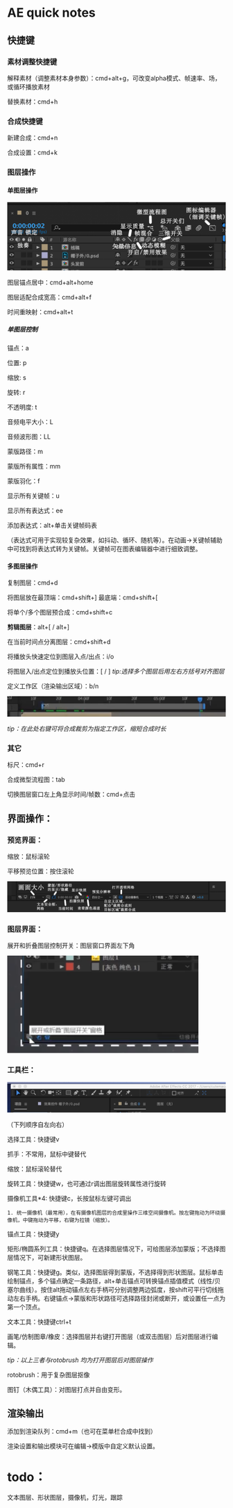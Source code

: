 # AE quick notes

## 快捷键

### 素材调整快捷键

解释素材（调整素材本身参数）：cmd+alt+g，可改变alpha模式、帧速率、场，或循环播放素材

替换素材：cmd+h

### 合成快捷键

新建合成：cmd+n

合成设置：cmd+k

### 图层操作

#### 单图层操作

![ae图层](./img/ae图层.png)

图层锚点居中：cmd+alt+home

图层适配合成宽高：cmd+alt+f

时间重映射：cmd+alt+t

##### 单图层控制

锚点：a

位置: p

缩放: s

旋转: r

不透明度: t



音频电平大小：L

音频波形图：LL



蒙版路径：m

蒙版所有属性：mm

蒙版羽化：f



显示所有关键帧：u

显示所有表达式：ee

添加表达式：alt+单击关键帧码表

（表达式可用于实现较复杂效果，如抖动、循环、随机等）。在动画->关键帧辅助中可找到将表达式转为关键帧。关键帧可在图表编辑器中进行细致调整。

#### 多图层操作

复制图层：cmd+d

将图层放在最顶端：cmd+shift+]	最底端：cmd+shift+[

将单个/多个图层预合成：cmd+shift+c

**剪辑图层**：alt+[ / alt+]

在当前时间点分离图层：cmd+shift+d

将播放头快速定位到图层入点/出点：i/o

将图层入/出点定位到播放头位置：[ / ]	*tip:选择多个图层后用左右方括号对齐图层*

定义工作区（渲染输出区域）：b/n



![EA1B90CC-0C85-4194-844D-75D9BD0F3FAF](./img/工作区.png)

*tip：在此处右键可将合成裁剪为指定工作区，缩短合成时长*



### 其它

标尺：cmd+r

合成微型流程图：tab

切换图层窗口左上角显示时间/帧数：cmd+点击



## 界面操作：

### 预览界面：

缩放：鼠标滚轮

平移预览位置：按住滚轮

![ae预览界面](./img/ae预览界面.png)

### 图层界面：

展开和折叠图层控制开关：图层窗口界面左下角

![63BB2862-2E43-4D71-8143-2202B8C5EE9C](./img/图层开关.png)

### 工具栏：

![CC3D41C0-0294-46AF-BC0D-A20AEE7D0C75](./img/工具栏.png)

（下列顺序自左向右）

选择工具：快捷键v 

抓手：不常用，鼠标中键替代

缩放：鼠标滚轮替代

旋转工具：快捷键w，也可通过r调出图层旋转属性进行旋转

摄像机工具*4: 快捷键c，长按鼠标左键可调出

	1. 统一摄像机（最常用），在有摄像机图层的合成里操作三维空间摄像机。按左键拖动为环绕摄像机，中键拖动为平移，右键为拉镜（缩放）。

锚点工具：快捷键y

矩形/椭圆系列工具：快捷键q。在选择图层情况下，可给图层添加蒙版；不选择图层情况下，可新建形状图层。

钢笔工具：快捷键g。类似，选择图层得到蒙版，不选择得到形状图层。鼠标单击绘制锚点，多个锚点确定一条路径，alt+单击锚点可转换锚点插值模式（线性/贝塞尔曲线）。按住alt拖动锚点左右手柄可分别调整两边弧度，按shift可平行切线拖动左右手柄。右键锚点->蒙版和形状路径可选择路径封闭或断开，或设置任一点为第一个顶点。

文本工具：快捷键ctrl+t

画笔/仿制图章/橡皮：选择图层并右键打开图层（或双击图层）后对图层进行编辑。

*tip：以上三者与rotobrush 均为打开图层后对图层操作*

rotobrush：用于复杂图层抠像

图钉（木偶工具）：对图层打点并自由变形。



## 渲染输出

添加到渲染队列：cmd+m（也可在菜单栏合成中找到）

渲染设置和输出模块可在编辑->模版中自定义默认设置。



# todo：

文本图层、形状图层，摄像机，灯光，跟踪

















